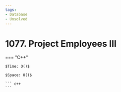 ```yaml
---
tags:
- Database
- Unsolved
---
```



# 1077. Project Employees III

=== "C++"

    $Time: O()$

    $Space: O()$

    ``` c++
    ```